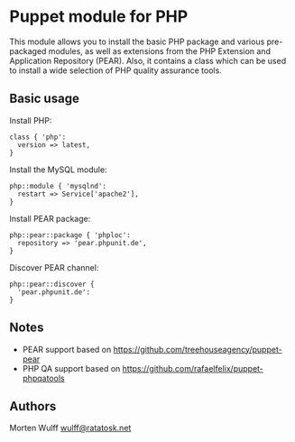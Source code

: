 Puppet module for PHP
=====================

This module allows you to install the basic PHP package and various pre-
packaged modules, as well as extensions from the PHP Extension and Application
Repository (PEAR). Also, it contains a class which can be used to install a
wide selection of PHP quality assurance tools.

Basic usage
-----------

Install PHP:

    class { 'php':
      version => latest,
    }

Install the MySQL module:

    php::module { 'mysqlnd':
      restart => Service['apache2'],
    }

Install PEAR package:

    php::pear::package { 'phploc':
      repository => 'pear.phpunit.de',
    }

Discover PEAR channel:

    php::pear::discover {
      'pear.phpunit.de':
    }

Notes
-----

 * PEAR support based on https://github.com/treehouseagency/puppet-pear
 * PHP QA support based on https://github.com/rafaelfelix/puppet-phpqatools

Authors
-------

Morten Wulff <wulff@ratatosk.net>